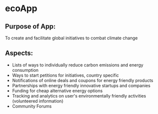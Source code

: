 # ecoApp

## Purpose of App: 

To create and facilitate global initiatives to combat climate change

## Aspects:

- Lists of ways to individually reduce carbon emissions and energy consumption
- Ways to start petitions for initiatives, country specific
- Notifications of online deals and coupons for energy friendly products
- Partnerships with energy friendly innovative startups and companies
- Funding for cheap alternative energy options
- Tracking and analytics on user's environmentally friendly activities (volunteered information)
- Community Forums
